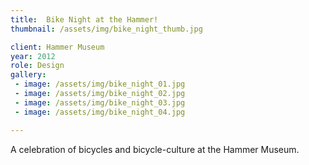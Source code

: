 ```yaml
---
title:  Bike Night at the Hammer!
thumbnail: /assets/img/bike_night_thumb.jpg

client: Hammer Museum
year: 2012
role: Design
gallery:
 - image: /assets/img/bike_night_01.jpg
 - image: /assets/img/bike_night_02.jpg
 - image: /assets/img/bike_night_03.jpg
 - image: /assets/img/bike_night_04.jpg

---
```


A celebration of bicycles and bicycle-culture at the Hammer Museum.